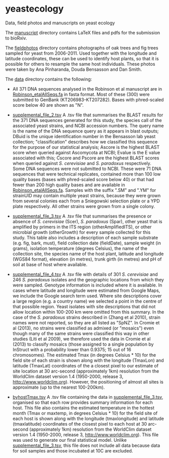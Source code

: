 # yeastecology
Data, field photos and manuscripts on yeast ecology

The [manuscript](https://github.com/bensassonlab/yeastecology/tree/master/manuscript) directory contains LaTeX files and pdfs for the submission to bioRxiv.

The [fieldphotos](https://github.com/bensassonlab/yeastecology/tree/master/fieldphotos) directory contains photographs of oak trees and fig trees sampled for yeast from 2006-2011. Used together with the longitude and latitude coordinates, these can be used to identify host plants, so that it is possible for others to resample the same host individuals. These photos were taken by Ana Pinharanda, Douda Bensasson and Dan Smith. 

The [data](https://github.com/bensassonlab/yeastecology/tree/master/data) directory contains the following:

- All 371 DNA sequences analysed in the Robinson et al manuscript are in [Robinson_etalAllSeqs.fa](https://github.com/bensassonlab/yeastecology/blob/master/data/Robinson_etalAllSeqs.fa) in fasta format. Most of these (300) were submitted to GenBank (KT206983-KT207282). Bases with phred-scaled score below 40 are shown as "N".

- [supplemental_file_2.tsv](https://github.com/bensassonlab/yeastecology/blob/master/data/supplemental_file_2.tsv) A .tsv file that summarises the BLAST results for the 371 DNA sequences generated for this study, the species call of the associated yeast strains, and NCBI accession numbers. The query name is the name of the DNA sequence query as it appears in blast outputs; DBuid is the unique identification number in the Bensasson lab yeast collection; "classification" describes how we classified this sequence for the purpose of our statistical analysis; Ascore is the highest BLAST score when queried against Ascomycota at NCBI; Evalue is the E value associated with this; Cscore and Pscore are the highest BLAST scores when queried against *S. cerevisiae* and *S. paradoxus* respectively. Some DNA sequences were not submitted to NCBI. These were 71 DNA sequences that were technical replicates, contained more than 100 low quality bases (bases with phred-scaled score below 40) or that had fewer than 200 high quality bases and are available in [Robinson_etalAllSeqs.fa](https://github.com/bensassonlab/yeastecology/blob/master/data/Robinson_etalAllSeqs.fa). Samples with the suffix ".SM" and ".YM" for strainUID may contain multiple yeast strains, because they were grown from several colonies each from a Sniegowski selection plate or a YPD plate respectively. All other strains were grown from a single colony.

- [supplemental_file_3.tsv](https://github.com/bensassonlab/yeastecology/blob/master/data/supplemental_file_3.tsv) A .tsv file that summarises the presence or absence of  *S. cerevisiae* (Scer), *S. paradoxus* (Spar), other yeast that is amplified by primers in the ITS region (otherAmplifiedITS), or other microbial growth (otherGrowth) for every sample collected for this study. This table also includes a description of each sample substrate (e.g. fig, bark, must), field collection date (fieldDate), sample weight (in grams), isolation temperature (degrees Celsius), the name of the collection site, the species name of the host plant, latitude and longitude (WGS84 format), elevation (in metres), trunk girth (in metres) and pH of soil at base of host where available. 

- [supplemental_file_4.tsv](https://github.com/bensassonlab/yeastecology/blob/master/data/supplemental_file_4.tsv) A .tsv file with details of 301 *S. cerevisiae* and 246 *S. paradoxus* isolates and the geographic locations from which they were sampled. Genotype information is included where it is available. In cases where latitude and longitude were estimated from Google Maps, we include the Google search term used. Where site descriptions cover a large region (e.g. a country name) we selected a point in the centre of that possible region. Yeast isolates with site descriptions that did not allow location within 100-200 km were omitted from this summary. In the case of the *S. paradoxus* strains described in (Zhang et al 2010), strain names were not reported, so they are all listed as "SpNZ". In Cromie et al (2013), no strains were classified as admixed (or "mosaics") even though many of the same strains were classified this way in other studies (Liti et al 2009), we therefore used the data in Cromie et al (2013) to classify mosaics (those assigned to a single population by InStruct with a probability lower than 0.9375; 15 out of 16 chromosomes). The estimated Tmax (in degrees Celsius * 10) for the field site of each strain is shown along with the longitude (TmaxLon) and latitude (TmaxLat) coordinates of the a closest pixel to our estimate of site location at 30 arc-second (approximately 1km) resolution from the WorldClim dataset version 1.4 (1950-2000, release 3, http://www.worldclim.org). However, the positioning of almost all sites is approximate (up to the nearest 100-200km).

- [byhostTmax.tsv](https://github.com/bensassonlab/yeastecology/blob/master/data/byhostTmax.tsv) A .tsv file containing the data in [supplemental_file_3.tsv](https://github.com/bensassonlab/yeastecology/blob/master/data/supplemental_file_3.tsv), organised so that each row provides summary information for each host. This file also contains the estimated temperature in the hottest month (Tmax or maxtemp, in degrees Celsius * 10) for the field site of each host is shown along with the longitude (tmaxlongitude) and latitude (tmaxlatitude) coordinates of the closest pixel to each host at 30 arc-second (approximately 1km) resolution from the WorldClim dataset version 1.4 (1950-2000, release 3, http://www.worldclim.org). This file was used to generate our final statistical model. Unlike [supplemental_file_3.tsv](https://github.com/bensassonlab/yeastecology/blob/master/data/supplemental_file_3.tsv), this file does not include all data because data for soil samples and those incubated at 10C are excluded.
